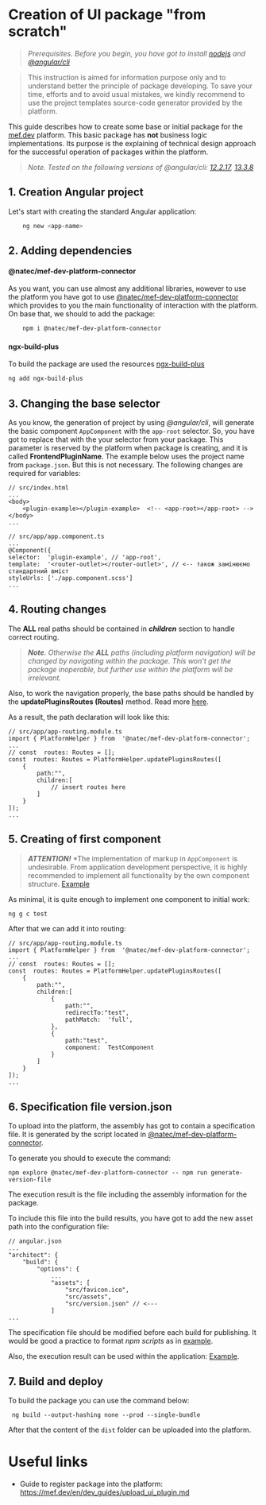 
# Creation of UI package "from scratch"

> *Prerequisites. Before you begin, you have got to install [nodejs](https://nodejs.org) and [@angular/cli](https://www.npmjs.com/package/@angular/cli)*

> This instruction is aimed for information purpose only and to understand better the principle of package developing. To save your time, efforts and to avoid usual mistakes, we kindly recommend to use the project templates source-code generator provided by the platform.

This guide describes how to create some base or initial package for the [mef.dev](https://mef.dev/) platform. This basic package has **not** business logic implementations. Its purpose is the explaining of technical design approach for the successful operation of packages within the platform.
> *Note. Tested on the following versions of @angular/cli: [12.2.17](https://www.npmjs.com/package/@angular/cli/v/12.2.17 "12.2.17"), [13.3.8](https://www.npmjs.com/package/@angular/cli/v/13.3.8 "13.3.8")*

## 1. Creation Angular project
Let's start with creating the standard Angular application:
```sh
	ng new <app-name>
``` 

## 2. Adding dependencies

#### @natec/mef-dev-platform-connector

As you want, you can use almost any additional libraries, нowever to use the platform you have got to use [@natec/mef-dev-platform-connector](https://www.npmjs.com/package/@natec/mef-dev-platform-connector) which provides to you the main functionality of interaction with the platform. On base that, we should to add the package:

```sh
	npm i @natec/mef-dev-platform-connector
```
#### ngx-build-plus

To build the package are used the resources [ngx-build-plus](https://www.npmjs.com/package/ngx-build-plus)

```sh
ng add ngx-build-plus
```

## 3. Changing the base selector 

As you know, the generation of project by using *@angular/cli*, will generate the basic component `AppComponent` with the `app-root` selector. So, you have got to replace that with the your selector from your package. This parameter is reserved by the platform when package is creating, and it is called **FrontendPluginName**. The example below uses the project name from `package.json`. But this is not necessary. The following changes are required for variables:
```
// src/index.html
...
<body>
	<plugin-example></plugin-example>  <!-- <app-root></app-root> -->
</body>
...
```

```
// src/app/app.component.ts
...
@Component({
selector:  'plugin-example', // 'app-root',
template:  '<router-outlet></router-outlet>', // <-- також замінюємо стандартний вміст
styleUrls: ['./app.component.scss']
...
```
## 4. Routing changes

The **ALL** real paths should be contained in ***children*** section to handle correct routing.
> ***Note***. *Otherwise the ***ALL*** paths (including platform navigation) will be changed by navigating within the package. This won't get the package inoperable, but further use within the platform will be irrelevant.*

Also, to work the navigation properly, the base paths should be handled by the **updatePluginsRoutes (Routes)** method. Read more [here](https://www.npmjs.com/package/@natec/mef-dev-platform-connector).

As a result, the path declaration will look like this:

```
// src/app/app-routing.module.ts
import { PlatformHelper } from  '@natec/mef-dev-platform-connector';
...
// const  routes: Routes = [];
const  routes: Routes = PlatformHelper.updatePluginsRoutes([
	{
		path:"",
		children:[
			// insert routes here
		]
	}
]);
...
```

## 5. Creating of first component

> ***ATTENTION!*** *The implementation of markup in `AppComponent` is undesirable. From application development perspective, it is highly recommended to implement all functionality by the own component structure. [Example](https://github.com/mef-dev/tutorial-ui-plugin/blob/master/src/app/app-routing.module.ts)

As minimal, it is quite enough to implement one component to initial work:
```sh
ng g c test
```

After that we can add it into routing:

```
// src/app/app-routing.module.ts
import { PlatformHelper } from  '@natec/mef-dev-platform-connector';
...
// const  routes: Routes = [];
const  routes: Routes = PlatformHelper.updatePluginsRoutes([
	{
		path:"",
		children:[
			{
				path:"",
				redirectTo:"test",
				pathMatch:  'full',
			},
			{
				path:"test",
				component:  TestComponent
			}
		]
	}
]);
...
```

## 6. Specification file version.json

To upload into the platform, the assembly has got to contain a specification file. It is generated by the script located in [@natec/mef-dev-platform-connector](https://www.npmjs.com/package/@natec/mef-dev-platform-connector).

To generate you should to execute the command:
```
npm explore @natec/mef-dev-platform-connector -- npm run generate-version-file
```
The execution result is the file including the assembly information for the package.

To include this file into the build results, you have got to add the new asset path into the configuration file:
```
// angular.json
...
"architect": {
	"build": {
		"options": {
			...
			"assets": [
				"src/favicon.ico",
				"src/assets",
				"src/version.json" // <---	
			]
...
```
The specification file should be modified before each build for publishing. It would be good a practice to format *npm scripts* as in [example](https://github.com/mef-dev/tutorial-ui-plugin/blob/master/package.json).

Also, the execution result can be used within the application: [Example](https://github.com/mef-dev/tutorial-ui-plugin/blob/master/src/environments/environment.ts).

## 7. Build and deploy

To build the package you can use the command below:

```
 ng build --output-hashing none --prod --single-bundle
```

After that the content of the `dist` folder can be uploaded into the platform.

# Useful links

*  Guide to register package into the platform: https://mef.dev/en/dev_guides/upload_ui_plugin.md

